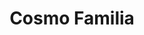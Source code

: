 --- 
title: "Cosmo Familia"
publishdate: "2018-12-27T16:48:46+02:00"
src: "https://365manga.net/manga/cosmo-familia"
image: "https://data.365manga.net/images/thumbnails/32690-cosmo-familia.jpg"
description: " The world is devastated by the sudden stampede of the mysterious invading creatures called 'cosmof'. Amakawa Alice still believes that her family, that disappeared 6 years ago, will return. Can she protect her home on her own?"
---